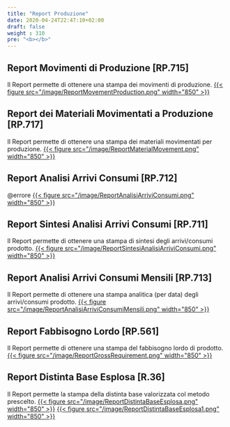 ```yaml
---
title: "Report Produzione"
date: 2020-04-24T22:47:10+02:00
draft: false
weight : 310
pre: "<b></b>"
---
```


## Report Movimenti di Produzione [RP.715]
Il Report permette di ottenere una stampa dei movimenti di produzione.
[{{< figure src="/image/ReportMovementProduction.png"  width="850"  >}}](/image/ReportMovementProduction.png)
## Report dei Materiali Movimentati a Produzione [RP.717]
Il Report permette di ottenere una stampa dei materiali movimentati per produzione.
[{{< figure src="/image/ReportMaterialMovement.png"  width="850"  >}}](/image/ReportMaterialMovement.png)
## Report Analisi Arrivi Consumi [RP.712]
@errore
[{{< figure src="/image/ReportAnalisiArriviConsumi.png"  width="850"  >}}](/image/ReportAnalisiArriviConsumi.png)
## Report Sintesi Analisi Arrivi Consumi [RP.711]
Il Report permette di ottenere una stampa di sintesi degli arrivi/consumi prodotto.
[{{< figure src="/image/ReportSintesiAnalisiArriviConsumi.png"  width="850"  >}}](/image/ReportSintesiAnalisiArriviConsumi.png)
## Report Analisi Arrivi Consumi Mensili [RP.713]
Il Report permette di ottenere una stampa analitica (per data) degli arrivi/consumi prodotto.
[{{< figure src="/image/ReportAnalisiArriviConsumiMensili.png"  width="850"  >}}](/image/ReportAnalisiArriviConsumiMensili.png)
## Report Fabbisogno Lordo [RP.561]
Il Report permette di ottenere una stampa del fabbisogno lordo di prodotto.
[{{< figure src="/image/ReportGrossRequirement.png"  width="850"  >}}](/image/ReportGrossRequirement.png)


## Report Distinta Base Esplosa [R.36]
Il Report permette la stampa della distinta base valorizzata col metodo prescelto.
[{{< figure src="/image/ReportDistintaBaseEsplosa.png"  width="850"  >}}](/image/ReportDistintaBaseEsplosa.png)
[{{< figure src="/image/ReportDistintaBaseEsplosa1.png"  width="850"  >}}](/image/ReportDistintaBaseEsplosa1.png)


